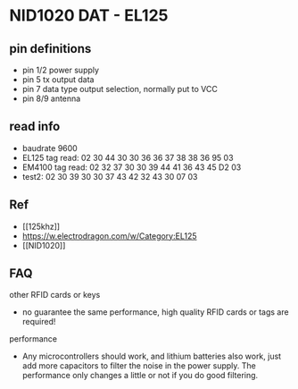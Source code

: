 

# NID1020 DAT - EL125


## pin definitions 

- pin 1/2 power supply 
- pin 5 tx output data
- pin 7 data type output selection, normally put to VCC
- pin 8/9 antenna 




## read info 

- baudrate 9600
- EL125 tag read:  02 30 44 30 30 36 36 37 38 38 36 95 03 
- EM4100 tag read: 02 32 37 30 30 39 44 41 36 43 45 D2 03 
- test2:           02 30 39 30 30 37 43 42 32 43 30 07 03 


## Ref 

- [[125khz]]
- https://w.electrodragon.com/w/Category:EL125
- [[NID1020]]



## FAQ 

other RFID cards or keys 
- no guarantee the same performance, high quality RFID cards or tags are required!

performance
- Any microcontrollers should work, and lithium batteries also work, just add more capacitors to filter the noise in the power supply. The performance only changes a little or not if you do good filtering.

